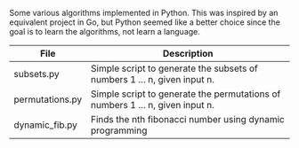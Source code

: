 Some various algorithms implemented in Python. This was inspired by an equivalent project in Go, but Python seemed like a better choice since the goal is to learn the algorithms, not learn a language. 

File            | Description
----------------|--------------
subsets.py      | Simple script to generate the subsets of numbers 1 ... n, given input n.
permutations.py | Simple script to generate the permutations of numbers 1 ... n, given input n.
dynamic_fib.py  | Finds the nth fibonacci number using dynamic programming
